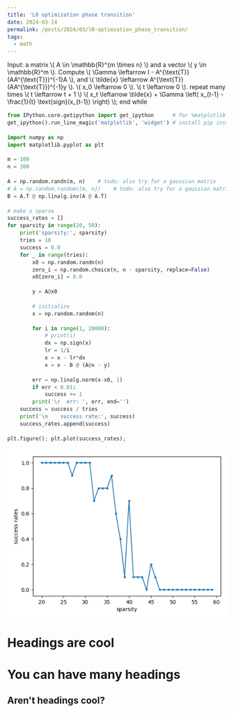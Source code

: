 ```yaml
---
title: 'L0 optimization phase transition'
date: 2024-03-14
permalink: /posts/2024/03/l0-optimzation_phase_transition/
tags:
  - math
---
```


<p>
Input: a matrix \( A \in \mathbb{R}^{m \times n} \) and a vector \( y \in \mathbb{R}^m \).  
Compute \( \Gamma \leftarrow I - A^{\text{T}}(AA^{\text{T}})^{-1}A \), and \( \tilde{x} \leftarrow A^{\text{T}}(AA^{\text{T}})^{-1}y \).  
\( x_0 \leftarrow 0 \).  
\( t \leftarrow 0 \).  
repeat many times  
\( t \leftarrow t + 1 \)  
\( x_t \leftarrow \tilde{x} + \Gamma \left( x_{t-1} - \frac{1}{t} \text{sign}(x_{t-1}) \right) \);  
end while  
</p>

```python
from IPython.core.getipython import get_ipython      # for %matplotlib
get_ipython().run_line_magic('matplotlib', 'widget') # install pip install ipympl 

import numpy as np
import matplotlib.pyplot as plt

m = 100
n = 200

A = np.random.randn(m, n)    # todo: also try for a gaussian matrix
# A = np.random.random([m, n])    # todo: also try for a gaussian matrix
B = A.T @ np.linalg.inv(A @ A.T)

# make x sparse
success_rates = []
for sparsity in range(20, 50):
    print('sparsity:', sparsity)
    tries = 10
    success = 0.0
    for _ in range(tries):
        x0 = np.random.randn(n)
        zero_i = np.random.choice(n, n - sparsity, replace=False)
        x0[zero_i] = 0.0

        y = A@x0

        # initialize
        x = np.random.random(n)

        for i in range(1, 20000):
            # print(i)
            dx = np.sign(x)
            lr = 1/i
            x = x - lr*dx
            x = x - B @ (A@x - y)

        err = np.linalg.norm(x-x0, 1)
        if err < 0.01:
            success += 1
        print('\r  err: ', err, end='')
    success = success / tries
    print('\n    success rate:', success)
    success_rates.append(success)

plt.figure(); plt.plot(success_rates);
```

![Alt text](/images/blogs/2024/03/l0-optimzation_phase_transition/transition.png)

Headings are cool
======

You can have many headings
======

Aren't headings cool?
------